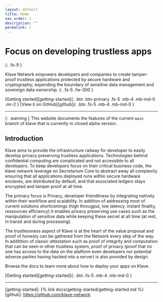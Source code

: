 ```yaml
---
layout: default
title: Home
nav_order: 1
description: ""
permalink: /
---
```


# Focus on developing trustless apps
{: .fs-9 }

Klave Network empowers developers and companies to create tamper-proof trustless applications protected by secure hardware and cryptography; expending the boundary of sensitive data management and sovereign data ownership.
{: .fs-5 .fw-300 }

[Getting started][getting-started]{: .btn .btn-primary .fs-5 .mb-4 .mb-md-0 .mr-2 }
[View it on GitHub][github]{: .btn .fs-5 .mb-4 .mb-md-0 }

---

{: .warning }
This website documents the features of the current `main` branch of klave that is currently in closed alpha version.

## Introduction

Klave aims to provide the infrastructure railway for developer to easily develop privacy preserving trustless applications. Technologies behind confidential computing are complicated and not accessible to all developers. To keep developers focus on their critical business code, the klave network leverage on Secretarium Core to abstract away all complexity ensuring that all applications deployed runs within secure hardware enclaves, are distributed by default, and that associated ledgers stays encrypted and tamper proof at all time.

The primary focus is Privacy, developer friendliness by integrating natively within their workflow and scalability. In addition of addressing most of current solutions shortcomings (high througput, low latency, instant finality, ressources efficiency) it enables privacy preserving use cases such as the manipulation of sensitive data while keeping these secret at all time (at rest, in transit and during processing).

The trustlessness aspect of Klave is at the heart of the value proposal and proof of honesty can be gathered from the Network every step of the way. In additition of classic attestation such as proof of integrity and computation that can be seen in other trustless system, proof of privacy (proof that no one has access to the data on the platform even developers nor potential adverse parties having hacked into a server) is also provided by design.

Browse the docs to learn more about how to deploy your apps on Klave.

[Getting started][getting-started]{: .btn .fs-5 .mb-4 .mb-md-0 }

---
[getting-started]: {% link docs/getting-started/getting-started.md %}
[github]: https://github.com/klave-network
